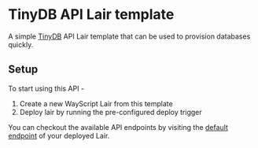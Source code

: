 # TinyDB API Lair template

A simple [TinyDB](https://tinydb.readthedocs.io/en/latest/) API Lair template that can be used to provision databases quickly.

## Setup

To start using this API -

1. Create a new WayScript Lair from this template
2. Deploy lair by running the pre-configured deploy trigger

You can checkout the available API endpoints by visiting the [default endpoint](https://docs.wayscript.com/platform/lairs/endpoints) of your deployed Lair.
